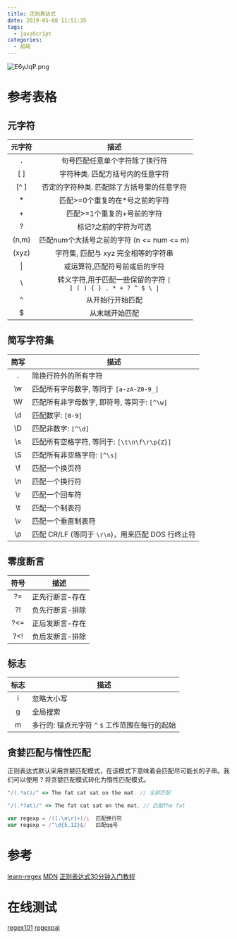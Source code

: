 ```yaml
---
title: 正则表达式
date: 2019-05-08 11:51:35
tags: 
  - javaScript
categories:
  - 前端
---
```


![E6yJqP.png](https://s2.ax1x.com/2019/05/08/E6yJqP.png)

<!-- more -->

# 参考表格

## 元字符

| 元字符 |                                     描述                                      |
| :----: | :---------------------------------------------------------------------------: |
|   .    |                        句号匹配任意单个字符除了换行符                         |
|  [ ]   |                       字符种类. 匹配方括号内的任意字符                        |
|  [^ ]  |                  否定的字符种类. 匹配除了方括号里的任意字符                   |
|   *    |                        匹配>=0个重复的在*号之前的字符                         |
|   +    |                          匹配>=1个重复的+号前的字符                           |
|   ?    |                             标记?之前的字符为可选                             |
| {n,m}  |                   匹配num个大括号之前的字符 (n <= num <= m)                   |
| (xyz)  |                      字符集, 匹配与 xyz 完全相等的字符串                      |
| &#124; |                         或运算符,匹配符号前或后的字符                         |
| &#92;  | 转义字符,用于匹配一些保留的字符 <code>[ ] ( ) { } . * + ? ^ $ \ &#124;</code> |
|   ^    |                               从开始行开始匹配                                |
|   $    |                                从末端开始匹配                                 |

## 简写字符集

| 简写  | 描述                                              |
| :---: | ------------------------------------------------- |
|   .   | 除换行符外的所有字符                              |
|  \w   | 匹配所有字母数字, 等同于 `[a-zA-Z0-9_]`           |
|  \W   | 匹配所有非字母数字, 即符号, 等同于: `[^\w]`       |
|  \d   | 匹配数字: `[0-9]`                                 |
|  \D   | 匹配非数字: `[^\d]`                               |
|  \s   | 匹配所有空格字符, 等同于: `[\t\n\f\r\p{Z}]`       |
|  \S   | 匹配所有非空格字符: `[^\s]`                       |
|  \f   | 匹配一个换页符                                    |
|  \n   | 匹配一个换行符                                    |
|  \r   | 匹配一个回车符                                    |
|  \t   | 匹配一个制表符                                    |
|  \v   | 匹配一个垂直制表符                                |
|  \p   | 匹配 CR/LF (等同于 `\r\n`)，用来匹配 DOS 行终止符 |

## 零度断言

| 符号  | 描述            |
| :---: | --------------- |
|  ?=   | 正先行断言-存在 |
|  ?!   | 负先行断言-排除 |
|  ?<=  | 正后发断言-存在 |
|  ?<!  | 负后发断言-排除 |

## 标志

| 标志  | 描述                                            |
| :---: | ----------------------------------------------- |
|   i   | 忽略大小写                                      |
|   g   | 全局搜索                                        |
|   m   | 多行的: 锚点元字符 `^` `$` 工作范围在每行的起始 |

## 贪婪匹配与惰性匹配

正则表达式默认采用贪婪匹配模式，在该模式下意味着会匹配尽可能长的子串。我们可以使用 ? 将贪婪匹配模式转化为惰性匹配模式。

```js
"/(.*at)/" => The fat cat sat on the mat. // 全部匹配

"/(.*?at)/" => The fat cat sat on the mat. // 匹配The fat
```

```js
var regexp = /([.\n\r]+)/i  匹配换行符
var regexp = /^\d{5,12}$/   匹配qq号
```

# 参考

[learn-regex](https://github.com/ziishaned/learn-regex)
[MDN](https://developer.mozilla.org/zh-CN/docs/Web/JavaScript/Guide/Regular_Expressions#%E5%88%9B%E5%BB%BA%E4%B8%80%E4%B8%AA%E6%AD%A3%E5%88%99%E8%A1%A8%E8%BE%BE%E5%BC%8F)
[正则表达式30分钟入门教程](https://deerchao.net/tutorials/regex/regex.htm)

# 在线测试

[regex101](https://regex101.com/)
[regexpal](https://www.regexpal.com/)
